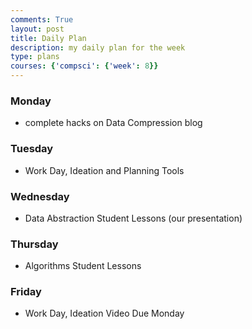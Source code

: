 ```yaml
---
comments: True
layout: post
title: Daily Plan
description: my daily plan for the week
type: plans
courses: {'compsci': {'week': 8}}
---
```

### Monday
- complete hacks on Data Compression blog
### Tuesday
- Work Day, Ideation and Planning Tools
### Wednesday
- Data Abstraction Student Lessons (our presentation)
### Thursday
- Algorithms Student Lessons
### Friday
- Work Day, Ideation Video Due Monday

